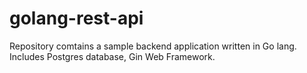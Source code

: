 # golang-rest-api
Repository comtains a sample backend application written in Go lang. Includes Postgres database, Gin Web Framework.
